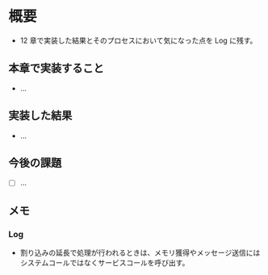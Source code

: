 # 概要

- 12 章で実装した結果とそのプロセスにおいて気になった点を Log に残す。

## 本章で実装すること

- ...

## 実装した結果

- ...

## 今後の課題

- [ ] ...

## メモ

### Log

- 割り込みの延長で処理が行われるときは、メモリ獲得やメッセージ送信にはシステムコールではなくサービスコールを呼び出す。
